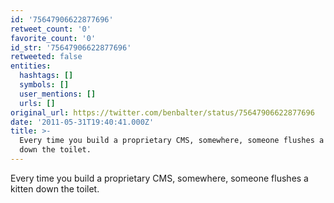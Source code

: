 ```yaml
---
id: '75647906622877696'
retweet_count: '0'
favorite_count: '0'
id_str: '75647906622877696'
retweeted: false
entities:
  hashtags: []
  symbols: []
  user_mentions: []
  urls: []
original_url: https://twitter.com/benbalter/status/75647906622877696
date: '2011-05-31T19:40:41.000Z'
title: >-
  Every time you build a proprietary CMS, somewhere, someone flushes a kitten
  down the toilet.
---
```


Every time you build a proprietary CMS, somewhere, someone flushes a kitten down the toilet.